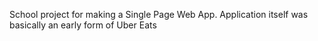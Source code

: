 
School project for making a Single Page Web App.
Application itself was basically an early form of Uber Eats
